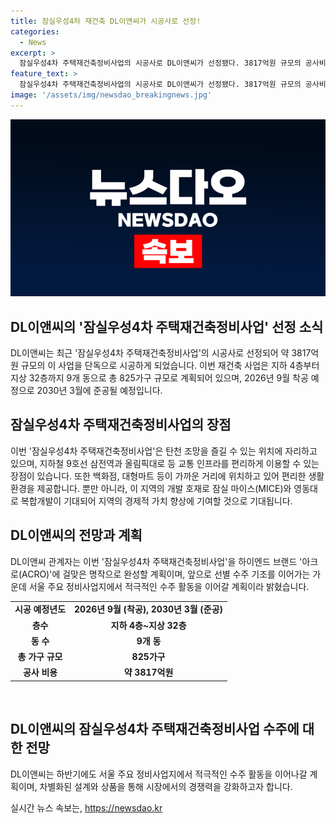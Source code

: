 ```yaml
---
title: 잠실우성4차 재건축 DL이앤씨가 시공사로 선정!
categories:
  - News
excerpt: >
  잠실우성4차 주택재건축정비사업의 시공사로 DL이앤씨가 선정됐다. 3817억원 규모의 공사비로 2026년 9월 착공 예정이며, 2030년 3월 준공 예정이다. 825가구 규모로 지하 4층~지상 32층, 9개 동으로 탈바꿈할 예정이며, 다양한 편의시설과 교통 인프라를 갖추고 있다. DL이앤씨는 아크로(ACRO) 브랜드로 하이엔드 명작을 완성할 예정이며, 서울 주요 정비사업지에서 수주 활동을 이어갈 계획이라고 전했다.
feature_text: >
  잠실우성4차 주택재건축정비사업의 시공사로 DL이앤씨가 선정됐다. 3817억원 규모의 공사비로 2026년 9월 착공 예정이며, 2030년 3월 준공 예정이다. 825가구 규모로 지하 4층~지상 32층, 9개 동으로 탈바꿈할 예정이며, 다양한 편의시설과 교통 인프라를 갖추고 있다. DL이앤씨는 아크로(ACRO) 브랜드로 하이엔드 명작을 완성할 예정이며, 서울 주요 정비사업지에서 수주 활동을 이어갈 계획이라고 전했다.
image: '/assets/img/newsdao_breakingnews.jpg'
---
```


<p><img src="/assets/img/newsdao_breakingnews.jpg" alt="flaretime 속보" /></p>

<h2 data-ke-size="size26">DL이앤씨의 '잠실우성4차 주택재건축정비사업' 선정 소식</h2>

<p data-ke-size="size16">DL이앤씨는 최근 '잠실우성4차 주택재건축정비사업'의 시공사로 선정되어 약 3817억원 규모의 이 사업을 단독으로 시공하게 되었습니다. 이번 재건축 사업은 지하 4층부터 지상 32층까지 9개 동으로 총 825가구 규모로 계획되어 있으며, 2026년 9월 착공 예정으로 2030년 3월에 준공될 예정입니다.</p>

<h2 data-ke-size="size26">잠실우성4차 주택재건축정비사업의 장점</h2>

<p data-ke-size="size16">이번 '잠실우성4차 주택재건축정비사업'은 탄천 조망을 즐길 수 있는 위치에 자리하고 있으며, 지하철 9호선 삼전역과 올림픽대로 등 교통 인프라를 편리하게 이용할 수 있는 장점이 있습니다. 또한 백화점, 대형마트 등이 가까운 거리에 위치하고 있어 편리한 생활 환경을 제공합니다. 뿐만 아니라, 이 지역의 개발 호재로 잠실 마이스(MICE)와 영동대로 복합개발이 기대되어 지역의 경제적 가치 향상에 기여할 것으로 기대됩니다.</p>

<h2 data-ke-size="size26">DL이앤씨의 전망과 계획</h2>

<p data-ke-size="size16">DL이앤씨 관계자는 이번 '잠실우성4차 주택재건축정비사업'을 하이엔드 브랜드 '아크로(ACRO)'에 걸맞은 명작으로 완성할 계획이며, 앞으로 선별 수주 기조를 이어가는 가운데 서울 주요 정비사업지에서 적극적인 수주 활동을 이어갈 계획이라 밝혔습니다.</p>

<table>
  <tr>
    <td style="text-align: center; height: 17px;"><b>시공 예정년도</b></td>
    <td style="text-align: center; height: 17px;"><b>2026년 9월 (착공), 2030년 3월 (준공)</b></td>
  </tr>
  <tr>
    <td style="text-align: center; height: 17px;"><b>층수</b></td>
    <td style="text-align: center; height: 17px;"><b>지하 4층~지상 32층</b></td>
  </tr>
  <tr>
    <td style="text-align: center; height: 17px;"><b>동 수</b></td>
    <td style="text-align: center; height: 17px;"><b>9개 동</b></td>
  </tr>
  <tr>
    <td style="text-align: center; height: 17px;"><b>총 가구 규모</b></td>
    <td style="text-align: center; height: 17px;"><b>825가구</b></td>
  </tr>
  <tr>
    <td style="text-align: center; height: 17px;"><b>공사 비용</b></td>
    <td style="text-align: center; height: 17px;"><b>약 3817억원</b></td>
  </tr>
</table>

<p data-ke-size="size16">&nbsp;</p>

<h2 data-ke-size="size26">DL이앤씨의 잠실우성4차 주택재건축정비사업 수주에 대한 전망</h2>

<p data-ke-size="size16">DL이앤씨는 하반기에도 서울 주요 정비사업지에서 적극적인 수주 활동을 이어나갈 계획이며, 차별화된 설계와 상품을 통해 시장에서의 경쟁력을 강화하고자 합니다.</p>
실시간 뉴스 속보는, <a href="https://newsdao.kr" rel="dofollow">https://newsdao.kr</a>


